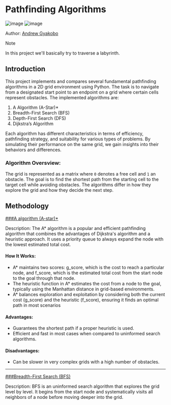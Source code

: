 # Pathfinding Algorithms 

![image](https://img.shields.io/badge/Python-FFD43B?style=for-the-badge&logo=python&logoColor=blue)
![image](https://img.shields.io/badge/windows%20terminal-4D4D4D?style=for-the-badge&logo=windows%20terminal&logoColor=white)

Author: [Andrew Gyakobo](https://github.com/Gyakobo)

>[!NOTE]
>In this project we'll basically try to traverse a labyrinth. 

## Introduction

This project implements and compares several fundamental pathfinding algorithms in a 2D grid environment using Python. The task is to navigate from a designated start point to an endpoint on a grid where certain cells represent obstacles. The implemented algorithms are:

1. A Algorithm (A-Star)*
1. Breadth-First Search (BFS)
1. Depth-First Search (DFS)
1. Dijkstra’s Algorithm

Each algorithm has different characteristics in terms of efficiency, pathfinding strategy, and suitability for various types of problems. By simulating their performance on the same grid, we gain insights into their behaviors and differences.

### Algorithm Oversview:

The grid is represented as a matrix where `0` denotes a free cell and `1` an obstacle. The goal is to find the shortest path from the starting cell to the target cell while avoiding obstacles. The algorithms differ in how they explore the grid and how they decide the next step.

## Methodology

[###A algorithm (A-star)*](https://en.wikipedia.org/wiki/A*_search_algorithm)

Description: The A* algorithm is a popular and efficient pathfinding algorithm that combines the advantages of Dijkstra's algorithm and a heuristic approach. It uses a priority queue to always expand the node with the lowest estimated total cost.

#### How It Works:

* A* maintains two scores: g_score, which is the cost to reach a particular node, and f_score, which is the estimated total cost from the start node to the goal through that node.
* The heuristic function in A* estimates the cost from a node to the goal, typically using the Manhattan distance in grid-based environments.
* A* balances exploration and exploitation by considering both the current cost (g_score) and the heuristic (f_score), ensuring it finds an optimal path in most scenarios

#### Advantages:

* Guarantees the shortest path if a proper heuristic is used.
* Efficient and fast in most cases when compared to uninformed search algorithms.

#### Disadvantages:

* Can be slower in very complex grids with a high number of obstacles.

---

[###Breadth-First Search (BFS)](https://en.wikipedia.org/wiki/Breadth-first_search)

Description: BFS is an uninformed search algorithm that explores the grid level by level. It begins from the start node and systematically visits all neighbors of a node before moving deeper into the grid.

